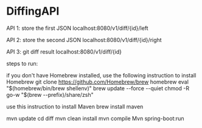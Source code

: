 # DiffingAPI

API 1: store the first JSON
localhost:8080/v1/diff/{id}/left

API 2: store the second JSON
localhost:8080/v1/diff/{id}/right

API 3: git diff result
localhost:8080/v1/diff/{id}

steps to run:

if you don't have Homebrew installed, use the following instruction to install Homebrew
git clone https://github.com/Homebrew/brew homebrew
eval "$(homebrew/bin/brew shellenv)"
brew update --force --quiet
chmod -R go-w "$(brew --prefix)/share/zsh"

use this instruction to install Maven
brew install maven

mvn update
cd diff
mvn clean install
mvn compile
Mvn spring-boot:run
